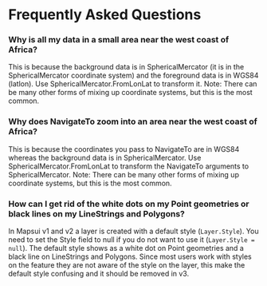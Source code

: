 # Frequently Asked Questions

### Why is all my data in a small area near the west coast of Africa?
This is because the background data is in SphericalMercator (it is in the SphericalMercator 
coordinate system) and the foreground data is in WGS84 (latlon). Use 
SphericalMercator.FromLonLat to transform it.
Note: There can be many other forms of mixing up coordinate systems, but this is the most common.

### Why does NavigateTo zoom into an area near the west coast of Africa?
This is because the coordinates you pass to NavigateTo are in WGS84 whereas the
background data is in SphericalMercator. Use SphericalMercator.FromLonLat to transform 
the NavigateTo arguments to SphericalMercator.
Note: There can be many other forms of mixing up coordinate systems, but this is the most common.

### How can I get rid of the white dots on my Point geometries or black lines on my LineStrings and Polygons?
In Mapsui v1 and v2 a layer is created with a default style (```Layer.Style```). You need to set the Style 
field to null if you do not want to use it (```Layer.Style = null```). The default style shows as a white dot
on Point geometries and a black line on LineStrings and Polygons. Since most users work with styles on the feature
they are not aware of the style on the layer, this make the default style confusing and it should be removed in v3.
